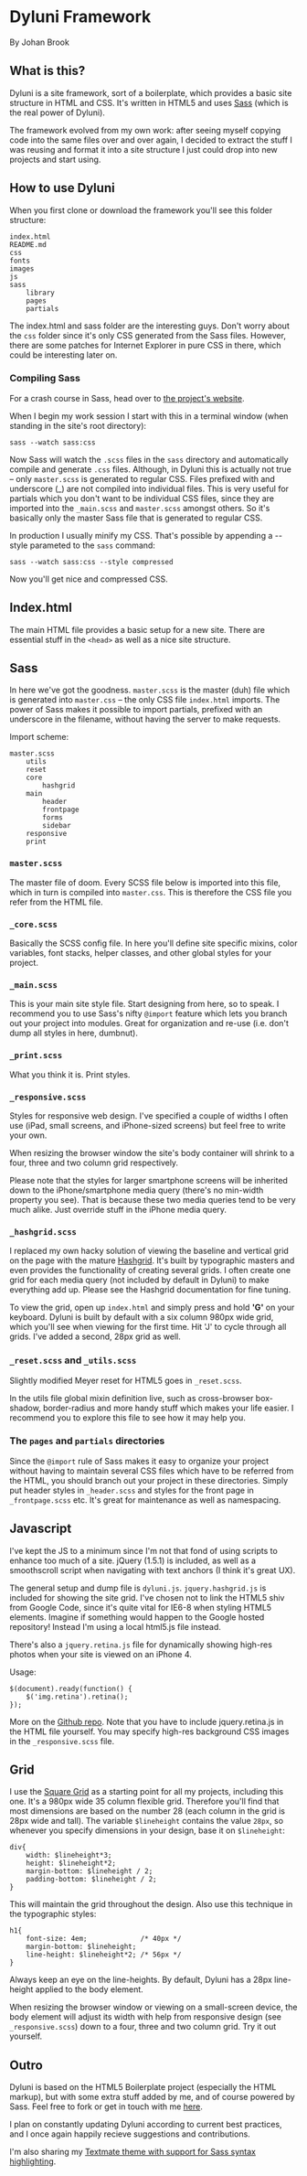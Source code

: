 # Dyluni Framework

By Johan Brook

## What is this?

Dyluni is a site framework, sort of a boilerplate, which provides a basic site structure in HTML and CSS. It's written in HTML5 and uses [Sass](http://sass-lang.com "Sass") (which is the real power of Dyluni). 

The framework evolved from my own work: after seeing myself copying code into the same files over and over again, I decided to extract the stuff I was reusing and format it into a site structure I just could drop into new projects and start using. 

## How to use Dyluni

When you first clone or download the framework you'll see this folder structure:

	index.html
	README.md
	css
	fonts
	images
	js
	sass
		library
		pages
		partials

The index.html and sass folder are the interesting guys. Don't worry about the `css` folder since it's only CSS generated from the Sass files. However, there are some patches for Internet Explorer in pure CSS in there, which could be interesting later on.

### Compiling Sass

For a crash course in Sass, head over to [the project's website](http://sass-lang.com/tutorial.html).

When I begin my work session I start with this in a terminal window (when standing in the site's root directory):

	sass --watch sass:css

Now Sass will watch the `.scss` files in the `sass` directory and automatically compile and generate `.css` files. Although, in Dyluni this is actually not true – only `master.scss` is generated to regular CSS. Files prefixed with and underscore (_) are not compiled into individual files. This is very useful for partials which you don't want to be individual CSS files, since they are imported into the `_main.scss` and `master.scss` amongst others. So it's basically only the master Sass file that is generated to regular CSS.

In production I usually minify my CSS. That's possible by appending a --style parameted to the `sass` command:

	sass --watch sass:css --style compressed

Now you'll get nice and compressed CSS.

## Index.html

The main HTML file provides a basic setup for a new site. There are essential stuff in the `<head>` as well as a nice site structure. 
	
## Sass

In here we've got the goodness. `master.scss` is the master (duh) file which is generated into `master.css` – the only CSS file `index.html` imports. The power of Sass makes it possible to import partials, prefixed with an underscore in the filename, without having the server to make requests. 

Import scheme:

	master.scss
		utils
		reset
		core
			hashgrid
		main
			header
			frontpage
			forms
			sidebar
		responsive
		print
	

### `master.scss`

The master file of doom. Every SCSS file below is imported into this file, which in turn is compiled into `master.css`. This is therefore the CSS file you refer from the HTML file. 


### `_core.scss`

Basically the SCSS config file. In here you'll define site specific mixins, color variables, font stacks, helper classes, and other global styles for your project. 

### `_main.scss`

This is your main site style file. Start designing from here, so to speak. I recommend you to use Sass's nifty `@import` feature which lets you branch out your project into modules. Great for organization and re-use (i.e. don't dump all styles in here, dumbnut).

### `_print.scss`

What you think it is. Print styles.

### `_responsive.scss`

Styles for responsive web design. I've specified a couple of widths I often use (iPad, small screens, and iPhone-sized screens) but feel free to write your own. 

When resizing the browser window the site's body container will shrink to a four, three and two column grid respectively. 

Please note that the styles for larger smartphone screens will be inherited down to the iPhone/smartphone media query (there's no min-width property you see). That is because these two media queries tend to be very much alike. Just override stuff in the iPhone media query.


### `_hashgrid.scss`

I replaced my own hacky solution of viewing the baseline and vertical grid on the page with the mature [Hashgrid](http://hashgrid.com). It's built by typographic masters and even provides the functionality of creating several grids. I often create one grid for each media query (not included by default in Dyluni) to make everything add up. Please see the Hashgrid documentation for fine tuning. 

To view the grid, open up `index.html` and simply press and hold **'G'** on your keyboard. Dyluni is built by default with a six column 980px wide grid, which you'll see when viewing for the first time. Hit 'J' to cycle through all grids. I've added a second, 28px grid as well.

### `_reset.scss` and `_utils.scss`

Slightly modified Meyer reset for HTML5 goes in `_reset.scss`. 

In the utils file global mixin definition live, such as cross-browser box-shadow, border-radius and more handy stuff which makes your life easier. I recommend you to explore this file to see how it may help you.

### The `pages` and `partials` directories

Since the `@import` rule of Sass makes it easy to organize your project without having to maintain several CSS files which have to be referred from the HTML, you should branch out your project in these directories. Simply put header styles in `_header.scss` and styles for the front page in `_frontpage.scss` etc. It's great for maintenance as well as namespacing.

## Javascript

I've kept the JS to a minimum since I'm not that fond of using scripts to enhance too much of a site. jQuery (1.5.1) is included, as well as a smoothscroll script when navigating with text anchors (I think it's great UX).

The general setup and dump file is `dyluni.js`. `jquery.hashgrid.js` is included for showing the site grid. I've chosen not to link the HTML5 shiv from Google Code, since it's quite vital for IE6-8 when styling HTML5 elements. Imagine if something would happen to the Google hosted repository! Instead I'm using a local html5.js file instead.

There's also a `jquery.retina.js` file for dynamically showing high-res photos when your site is viewed on an iPhone 4.

Usage:

	$(document).ready(function() {
		$('img.retina').retina();
	});

More on the [Github repo](https://github.com/mcilvena/jQuery-Retina-Display-Plugin). Note that you have to include jquery.retina.js in the HTML file yourself. You may specify high-res background CSS images in the `_responsive.scss` file.


## Grid

I use the [Square Grid](http://thesquaregrid.com/) as a starting point for all my projects, including this one. It's a 980px wide 35 column flexible grid. Therefore you'll find that most dimensions are based on the number 28 (each column in the grid is 28px wide and tall). The variable `$lineheight` contains the value `28px`, so whenever you specify dimensions in your design, base it on `$lineheight`:

	div{
		width: $lineheight*3;
		height: $lineheight*2;
		margin-bottom: $lineheight / 2;
		padding-bottom: $lineheight / 2;
	}

This will maintain the grid throughout the design. Also use this technique in the typographic styles:

	h1{
		font-size: 4em;				/* 40px */
		margin-bottom: $lineheight;
		line-height: $lineheight*2;	/* 56px */
	}

Always keep an eye on the line-heights. By default, Dyluni has a 28px line-height applied to the body element.

When resizing the browser window or viewing on a small-screen device, the body element will adjust its width with help from responsive design (see `_responsive.scss`) down to a four, three and two column grid. Try it out yourself.


## Outro

Dyluni is based on the HTML5 Boilerplate project (especially the HTML markup), but with some extra stuff added by me, and of course powered by Sass. Feel free to fork or get in touch with me [here](http://johanbrook.com "Contact"). 

I plan on constantly updating Dyluni according to current best practices, and I once again happily recieve suggestions and contributions.

I'm also sharing my [Textmate theme with support for Sass syntax highlighting](https://github.com/johanbrook/dyluni-textmate-theme).